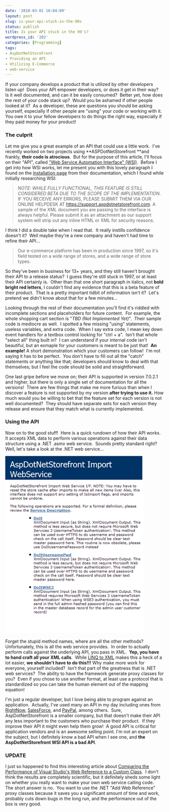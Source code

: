```yaml
---
date: '2010-03-01 18:04:09'
layout: post
slug: is-your-api-stuck-in-the-90s
status: publish
title: Is your API stuck in the 90's?
wordpress_id: '202'
categories: [Programming]
tags:
- AspDotNetStoreFront
- Providing an API
- Utilizing E-Commerce
- web-service
---
```


If your company develops a product that is utilized by other developers listen up!  Does your API empower developers, or does it get in their way?  Is it well documented, and can it be easily consumed?  Better yet, how does the rest of your code stack up?  Would you be ashamed if other people looked at it?  As a developer, these are questions you should be asking yourself, especially if other people are "using" your code or working with it.  You owe it to your fellow developers to do things the right way, especially if they paid money for your product!

### The culprit

Let me give you a great example of an API that could use a little work.  I've recently worked on two projects using **ASPDotNetStorefront **and frankly, **their code is atrocious**.  But for the purpose of this article, I'll focus on their "API", called ["Web Service Automation Interface" (WSI)](http://manual.aspdotnetstorefront.com/wsi/).  Before I get into how WSI works, let me present you with this lovely paragraph I found on the [Installation page](http://manual.aspdotnetstorefront.com/wsi/Intro_InstallingWSI.htm) from their documentation, which I found while initially researching WSI:


> _NOTE: WHILE FULLY FUNCTIONAL, THIS FEATURE IS STILL CONSIDERED BETA DUE TO      THE SCOPE OF THE IMPLEMENTATION_. IF YOU RECEIVE ANY ERRORS, PLEASE SUBMIT THEM VIA OUR ONLINE HELPDESK AT https://support.aspdotnetstorefront.com. A sample of the XML document you are passing to the interface is always helpful. Please submit it as an attachment as our support system will strip out any inline HTML or XML for security reasons.

I think I did a double take when I read that.  It really instills confidence doesn't it?  Well maybe they're a new company and haven't had time to refine their API...

> Our e-commerce platform has been in production since 1997, so it's field tested on a wide range of stores, and a wide range of store types.

So they've been in business for 13+ years, and they still haven't brought their API to a release status?  I guess they're still stuck in 1997, or at least their API certainly is.  Other than that one short paragraph in italics, not **bold bright red letters**, I couldn't find any evidence that this is a beta feature of their product.  That is a pretty important tidbit of information isn't it?  Let's pretend we didn't know about that for a few minutes...

Looking through the rest of their documentation you'll find it's riddled with incomplete sections and placeholders for future content.  For example, the whole shopping cart section is "_TBD (Not Implemented Yet)_".  Their sample code is mediocre as well.  I spotted a few missing "using" statements, useless variables, and extra code.  When I say extra code, I mean key down event handlers for a textbox control looking for "ctrl + a".  Isn't that whole "select all" thing built in?  I can understand if your internal code isn't beautiful, but an exmaple for your customers is meant to be just that!  **An example!** A short demonstration which your customers can follow!  I'm not saying it has to be perfect.  You don't have to fill out all the "catch" statements or anything like that; developers should know to deal with that themselves; but I feel the code should be solid and straightforward.

One last gripe before we move on; their API is supported in version 7.0.2.1 and higher, but there is only a single set of documentation for all the versions!  There are few things that make me more furious than when I discover a feature is not supported by my version **after trying to use it.** How much would you be willing to bet that the feature set for each version is not well documented?  They should have separate sets for each version they release and ensure that they match what is currently implemented.

### Using the API

Now on to the good stuff!  Here is a quick rundown of how their API works.  It accepts XML data to perform various operations against their data structure using a .NET .asmx web service.  Sounds pretty standard right?  Well, let's take a look at the .NET web service...

![](/assets/images/2010-03-01-is-your-api-stuck-in-the-90s/AspDotNetStorefront-WSI-ASMX.png "The AspDotNetStorefront WSI .asmx page")

Forget the stupid method names, where are all the other methods?  Unfortunately, this is all the web service provides.  In order to actually perform calls against the underlying API, you pass in XML.  **Yep, you have to hand craft all your XML calls**.  While [LINQ to XML](http://msdn.microsoft.com/en-us/library/bb387061.aspx) makes this a heck of a lot easier, **we shouldn't have to do this!!!** Why make more work for everyone, yourself included?  Isn't that part of the greatness that is .NET web services?  The ability to have the framework generate proxy classes for you?  Even if you chose to use another format, at least use a protocol that is standardized so you can take the human element out of the mapping equation!

I'm just a regular developer, but I love being able to program against an application.  Actually, I've used many an API in my day including ones from [RightNow](http://www.rightnow.com/), [SalesForce](http://www.salesforce.com/), and [PayPal](https://www.paypal.com/), among others.  Sure, AspDotNetStorefront is a smaller company, but that doesn't make their API any less important to the customers who purchase their product.  If they improve their API it might even help them grow!  A good API is critical for application vendors and is an awesome selling point. I'm not an expert on the subject, but I definitely know a bad API when I see one, and **the AspDotNetStorefront WSI API is a bad API**.

### UPDATE

I just so happened to find this interesting article about [Comparing the Performance of Visual Studio's Web Reference to a Custom Class](http://aspnet.4guysfromrolla.com/articles/022410-1.aspx).  I don't think the results are completely scientific, but it definitely sheds some light on whether you really want to make your own web service calling code.  The short answer is no.  You want to use the .NET "Add Web Reference" proxy classes because it saves you a significant amount of time and work, probably cuts down bugs in the long run, and the performance out of the box is very good.
